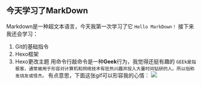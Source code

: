 ## 今天学习了MarkDown
Markdown是一种超文本语言，今天我第一次学习了它
`Hello MarkDown！`
接下来我还会学习：
1. Git的基础指令
1. Hexo框架
1. Hexo更改主题
用命令行敲命令是一种**Geek**行为，我觉得还挺有趣的
```GEEk是指极客，通常被用于形容对计算机和网络技术有狂热兴趣并投入大量时间钻研的人。所以俗称发烧友或怪杰。```
有点意思，下面这张gif可以形容我的心情：
 ![](https://qgt-style.oss-cn-hangzhou.aliyuncs.com/newcoursep4/g1/g1-2-2/tenor.gif)
